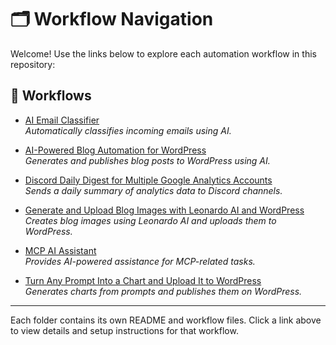 # 🗂 Workflow Navigation

Welcome! Use the links below to explore each automation workflow in this repository:

## 📂 Workflows

- [AI Email Classifier](AI%20Email%20Classifier/README.md)  
  *Automatically classifies incoming emails using AI.*

- [AI-Powered Blog Automation for WordPress](AI-Powered%20Blog%20Automation%20for%20WordPress/README.md)  
  *Generates and publishes blog posts to WordPress using AI.*

- [Discord Daily Digest for Multiple Google Analytics Accounts](Discord%20Daily%20Digest%20for%20Multiple%20Google%20Analytics%20Accounts/README.md)  
  *Sends a daily summary of analytics data to Discord channels.*

- [Generate and Upload Blog Images with Leonardo AI and WordPress](Generate%20and%20Upload%20Blog%20Images%20with%20Leonardo%20AI%20and%20WordPress/README.md)  
  *Creates blog images using Leonardo AI and uploads them to WordPress.*

- [MCP AI Assistant](MCP%20AI%20Assistant/README.md)  
  *Provides AI-powered assistance for MCP-related tasks.*

- [Turn Any Prompt Into a Chart and Upload It to WordPress](Turn%20Any%20Prompt%20Into%20a%20Chart%20and%20Upload%20It%20to%20WordPress/README.md)  
  *Generates charts from prompts and publishes them on WordPress.*

---

Each folder contains its own README and workflow files. Click a link above to view details and setup instructions for that workflow.